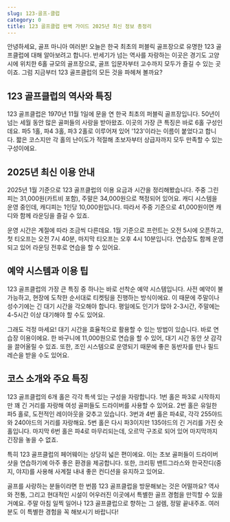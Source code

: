 ```yaml
---
slug: 123-골프-클럽
category: 0
title: 123 골프클럽 완벽 가이드 2025년 최신 정보 총정리
---
```


안녕하세요, 골프 마니아 여러분! 오늘은 한국 최초의 퍼블릭 골프장으로 유명한 123 골프클럽에 대해 알아보려고 합니다. 반세기가 넘는 역사를 자랑하는 이곳은 경기도 고양시에 위치한 6홀 규모의 골프장으로, 골프 입문자부터 고수까지 모두가 즐길 수 있는 곳이죠. 그럼 지금부터 123 골프클럽의 모든 것을 파헤쳐 볼까요?

## 123 골프클럽의 역사와 특징

123 골프클럽은 1970년 11월 1일에 문을 연 한국 최초의 퍼블릭 골프장입니다. 50년이 넘는 세월 동안 많은 골퍼들의 사랑을 받아왔죠. 이곳의 가장 큰 특징은 바로 6홀 구성인데요. 파5 1홀, 파4 3홀, 파3 2홀로 이루어져 있어 '123'이라는 이름이 붙었다고 합니다. 짧은 코스지만 각 홀의 난이도가 적절해 초보자부터 상급자까지 모두 만족할 수 있는 구성이에요.

## 2025년 최신 이용 안내

2025년 1월 기준으로 123 골프클럽의 이용 요금과 시간을 정리해봤습니다. 주중 그린피는 31,000원(카트비 포함), 주말은 34,000원으로 책정되어 있어요. 캐디 시스템을 운영 중인데, 캐디피는 1인당 10,000원입니다. 따라서 주중 기준으로 41,000원이면 캐디와 함께 라운딩을 즐길 수 있죠.

운영 시간은 계절에 따라 조금씩 다른데요. 1월 기준으로 프런트는 오전 5시에 오픈하고, 첫 티오프는 오전 7시 40분, 마지막 티오프는 오후 4시 10분입니다. 연습장도 함께 운영되고 있어 라운딩 전후로 연습을 할 수 있어요.

## 예약 시스템과 이용 팁

123 골프클럽의 가장 큰 특징 중 하나는 바로 선착순 예약 시스템입니다. 사전 예약이 불가능하고, 현장에 도착한 순서대로 티켓팅을 진행하는 방식이에요. 이 때문에 주말이나 성수기에는 긴 대기 시간을 각오해야 합니다. 평일에도 인기가 많아 2-3시간, 주말에는 4-5시간 이상 대기해야 할 수도 있어요.

그래도 걱정 마세요! 대기 시간을 효율적으로 활용할 수 있는 방법이 있습니다. 바로 연습장 이용이에요. 한 바구니에 11,000원으로 연습을 할 수 있어, 대기 시간 동안 샷 감각을 끌어올릴 수 있죠. 또한, 조인 시스템으로 운영되기 때문에 좋은 동반자를 만나 필드 레슨을 받을 수도 있어요.

## 코스 소개와 주요 특징

123 골프클럽의 6개 홀은 각각 특색 있는 구성을 자랑합니다. 1번 홀은 파3로 시작하지만 꽤 긴 거리를 자랑해 여성 골퍼들도 드라이버를 사용할 수 있어요. 2번 홀은 유일한 파5 홀로, 도전적인 레이아웃을 갖추고 있습니다. 3번과 4번 홀은 파4로, 각각 255야드와 240야드의 거리를 자랑해요. 5번 홀은 다시 파3이지만 135야드의 긴 거리를 가진 숏홀입니다. 마지막 6번 홀은 파4로 마무리되는데, 오르막 구조로 되어 있어 마지막까지 긴장을 놓을 수 없죠.

특히 123 골프클럽의 페어웨이는 상당히 넓은 편이에요. 이는 초보 골퍼들이 드라이버 샷을 연습하기에 아주 좋은 환경을 제공합니다. 또한, 크리핑 밴트그라스와 한국잔디(중지, 야지)를 사용해 사계절 내내 좋은 컨디션을 유지하고 있어요.

골프를 사랑하는 분들이라면 한 번쯤 123 골프클럽을 방문해보는 것은 어떨까요? 역사와 전통, 그리고 현대적인 시설이 어우러진 이곳에서 특별한 골프 경험을 만끽할 수 있을 거예요. 주말 아침 일찍 일어나 123 골프클럽으로 향하는 그 설렘, 정말 끝내주죠. 여러분도 이 특별한 경험을 꼭 해보시기 바랍니다!